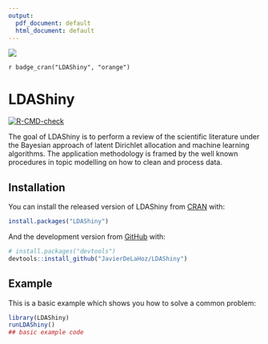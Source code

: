 ```yaml
---
output:
  pdf_document: default
  html_document: default
---
```



<!-- README.md is generated from README.Rmd. Please edit that file -->

![](https://cranlogs.r-pkg.org/badges/grand-total/LDAShiny)

`r badge_cran("LDAShiny", "orange")`
# LDAShiny

<!-- badges: start -->
  [![R-CMD-check](https://github.com/JavierDeLaHoz/LDAShiny/workflows/R-CMD-check/badge.svg)](https://github.com/JavierDeLaHoz/LDAShiny/actions)
<!-- badges: end -->

The goal of LDAShiny is to perform a review of the scientific literature under the Bayesian approach of latent Dirichlet allocation and machine learning algorithms. The application methodology is framed by the well known procedures in topic modelling on how to clean and process data.

## Installation

You can install the released version of LDAShiny from
[CRAN](https://CRAN.R-project.org) with:

``` r
install.packages("LDAShiny")
```

And the development version from [GitHub](https://github.com/) with:

``` r
# install.packages("devtools")
devtools::install_github("JavierDeLaHoz/LDAShiny")
```

## Example

This is a basic example which shows you how to solve a common problem:

``` r
library(LDAShiny)
runLDAShiny()
## basic example code
```

